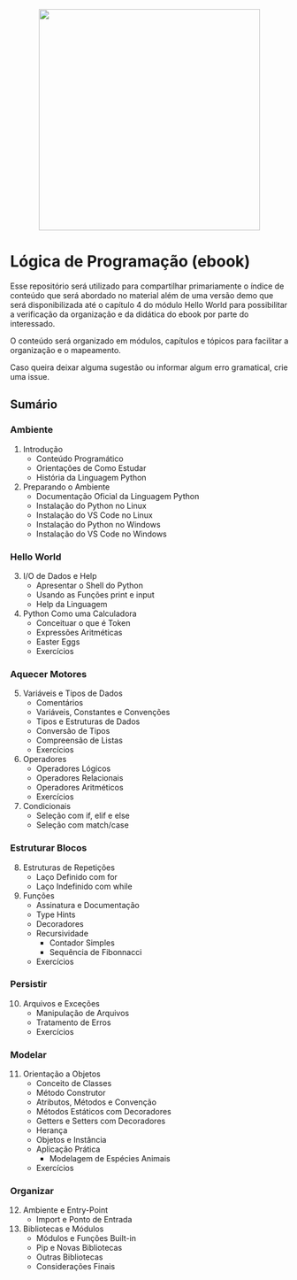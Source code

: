 <div align="center">
    <img
        src="https://github.com/reuelcaetano/ebook-logica-de-programacao/assets/27034205/8333f247-1fab-4969-8a91-53641a77f03a.png"
        width="400px"
    >
</div>

# Lógica de Programação (ebook)

Esse repositório será utilizado para compartilhar primariamente o índice de conteúdo que será abordado no material além de uma versão demo que será disponibilizada até o capítulo 4 do módulo Hello World para possibilitar a verificação da organização e da didática do ebook por parte do interessado.

O conteúdo será organizado em módulos, capítulos e tópicos para facilitar a organização e o mapeamento.

Caso queira deixar alguma sugestão ou informar algum erro gramatical, crie uma issue.

## Sumário
### Ambiente
1. Introdução
    - Conteúdo Programático
    - Orientações de Como Estudar
    - História da Linguagem Python
2. Preparando o Ambiente
    - Documentação Oficial da Linguagem Python
    - Instalação do Python no Linux
    - Instalação do VS Code no Linux
    - Instalação do Python no Windows
    - Instalação do VS Code no Windows
### Hello World
3. I/O de Dados e Help
    - Apresentar o Shell do Python
    - Usando as Funções print e input
    - Help da Linguagem
4. Python Como uma Calculadora
    - Conceituar o que é Token
    - Expressões Aritméticas
    - Easter Eggs
    - Exercícios
### Aquecer Motores
5. Variáveis e Tipos de Dados
    - Comentários
    - Variáveis, Constantes e Convenções
    - Tipos e Estruturas de Dados
    - Conversão de Tipos
    - Compreensão de Listas
    - Exercícios
6. Operadores
    - Operadores Lógicos
    - Operadores Relacionais
    - Operadores Aritméticos
    - Exercícios
7. Condicionais
    - Seleção com if, elif e else
    - Seleção com match/case
### Estruturar Blocos
8. Estruturas de Repetições
    - Laço Definido com for
    - Laço Indefinido com while
9. Funções
    - Assinatura e Documentação
    - Type Hints
    - Decoradores
    - Recursividade
      - Contador Simples
      - Sequência de Fibonnacci
    - Exercícios
### Persistir
10. Arquivos e Exceções
    - Manipulação de Arquivos
    - Tratamento de Erros
    - Exercícios
### Modelar
11. Orientação a Objetos
    - Conceito de Classes
    - Método Construtor
    - Atributos, Métodos e Convenção
    - Métodos Estáticos com Decoradores
    - Getters e Setters com Decoradores
    - Herança
    - Objetos e Instância
    - Aplicação Prática
      - Modelagem de Espécies Animais
    - Exercícios
### Organizar
12. Ambiente e Entry-Point
    - Import e Ponto de Entrada
13. Bibliotecas e Módulos
    - Módulos e Funções Built-in
    - Pip e Novas Bibliotecas
    - Outras Bibliotecas
    - Considerações Finais
